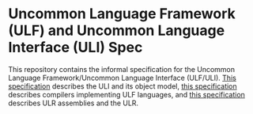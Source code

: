# Uncommon Language Framework (ULF) and Uncommon Language Interface (ULI) Spec

This repository contains the informal specification for the Uncommon Language Framework/Uncommon Language Interface (ULF/ULI). [This specification](ULR/README.md) describes the ULI and its object model, [this specification](ULI/README.md) describes compilers implementing ULF languages, and [this specification](Compilers/README.md) describes ULR assemblies and the ULR.